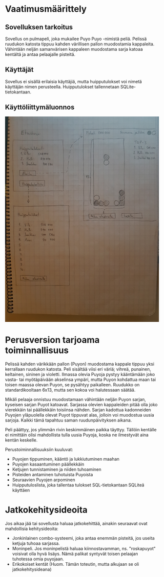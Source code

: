 # Vaatimusmäärittely

## Sovelluksen tarkoitus
Sovellus on pulmapeli, joka mukailee Puyo Puyo -nimistä peliä. Pelissä ruudukon katosta tippuu kahden värillisen pallon muodostamia kappaleita. Vähintään neljän samanvärisen kappaleen muodostama sarja katoaa kentältä ja antaa pelaajalle pisteitä.

## Käyttäjät
Sovellus ei sisällä erilaisia käyttäjiä, mutta huipputulokset voi nimetä 
käyttäjän nimen perusteella. Huipputulokset tallennetaan 
SQLite-tietokantaan.

## Käyttöliittymäluonnos
![alt text](https://github.com/villekov1/otm-harjoitustyo/blob/master/dokumentointi/kuvat/kayttoliittymaluonnos.jpg "Käyttöliittymän luonnos")

# Perusversion tarjoama toiminnallisuus
Pelissä kahden värikkään pallon (Puyon) muodostama kappale tippuu yksi 
kerrallaan ruudukon katosta. Peli sisältää viisi eri väriä; vihreä, 
punainen, keltainen, sininen ja violetti. Ilmassa olevia Puyoja pystyy 
kääntämään joko vasta- tai myötäpäivään akselinsa ympäri, mutta Puyon 
kohdattua maan tai toisen maassa olevan Puyon, se pysähtyy paikalleen. 
Ruudukko on standardikooltaan 6x13, mutta sen kokoa voi halutessaan säätää.

Mikäli pelaaja onnistuu muodostamaan vähintään neljän Puyon sarjan, 
kyseisen sarjan Puyot katoavat. Sarjassa olevien kappaleiden pitää olla 
joko vierekkäin tai päällekkäin toisiinsa nähden. Sarjan kadottua 
kadonneiden Puyojen yläpuolella olevat Puyot tippuvat alas, jolloin voi 
muodostua uusia sarjoja. Kaikki tämä tapahtuu saman ruudunpäivityksen 
aikana.

Peli päättyy, jos ylimmän rivin keskimmäinen paikka täyttyy. Tällöin 
kentälle ei nimittäin olisi mahdollista tulla uusia Puyoja, koska ne ilmestyvät 
aina kentän keskelle.

Perustoiminnallisuuksiin kuuluvat:
* Puyojen tippuminen, kääntö ja lukkiutuminen maahan
* Puyojen kasaantuminen päällekkäin
* Ketjujen tunnistaminen ja niiden tuhoaminen
* Pisteiden antaminen tuhotuista Puyoista
* Seuraavien Puyojen arpominen
* Huipputuloslista, joka tallentaa tulokset SQL-tietokantaan SQLiteä käyttäen


# Jatkokehitysideoita
Jos aikaa jää tai sovellusta haluaa jatkokehittää, ainakin seuraavat 
ovat mahdollisia kehitysideoita:

* Jonkinlainen combo-systeemi, joka antaa enemmän pisteitä, jos useita 
ketjuja tuhoaa sarjassa.
* Moninpeli. Jos moninpelistä haluaa kiinnostavamman, ns. "roskapuyot" 
voisivat olla hyvä lisäys. Nämä palikat syntyvät toisen pelaajan tuhotessa omia puyojaan.
* Erikokoiset kentät (Huom. Tämän toteutin, mutta alkujaan se oli 
jatkokehitysideana)
